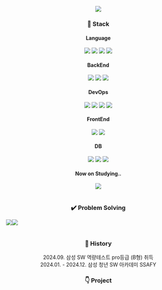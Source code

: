 <div align="center">
  <img src="https://capsule-render.vercel.app/api?type=Venom&color=auto&height=200&section=header&text=&fontSize=60&theme=tokyonight"/><br>

  <h3>🌈 Stack</h3>
  <h4> Language </h4>
  <img src="https://img.shields.io/badge/Python-3776AB?style=square&logo=python&logoColor=white">
  <img src="https://img.shields.io/badge/java-blue?style=square&logo=openjdk&logoColor=white">
  <img src="https://img.shields.io/badge/Go-00ADD8?style=square&logo=go&logoColor=white">
  <img src="https://img.shields.io/badge/TypeScript-3178C6?style=square&logo=typescript&logoColor=white">
  <br>

  <h4> BackEnd </h4>
  <img src="https://img.shields.io/badge/SpringBoot-6DB33F?style=square&logo=springboot&logoColor=white">
  <img src="https://img.shields.io/badge/Django-092E20?style=square&logo=django&logoColor=white">
  <img src="https://img.shields.io/badge/FastApi-009688?style=square&logo=fastapi&logoColor=white">
  
  <br>

  <h4> DevOps </h4>
  <img src="https://img.shields.io/badge/Docker-2496ED?style=square&logo=docker&logoColor=white">
  <img src="https://img.shields.io/badge/Jenkins-D24939?style=square&logo=jenkins&logoColor=white">
  <img src="https://img.shields.io/badge/Prometheus-E6522C?style=square&logo=prometheus&logoColor=white">
  <img src="https://img.shields.io/badge/Grafana-F46800?style=square&logo=grafana&logoColor=white">
  
  <br>
  
  <h4> FrontEnd </h4>
  <img src="https://img.shields.io/badge/Vue.js-4FC08D?style=square&logo=vue.js&logoColor=white">
  <img src="https://img.shields.io/badge/Next.js-000000?style=square&logo=next.js&logoColor=white">
  <br>

  <h4> DB </h4>
  <img src="https://img.shields.io/badge/Redis-FF4438?style=square&logo=redis&logoColor=white">
  <img src="https://img.shields.io/badge/Maria%20DB-003545?style=square&logo=mariadb&logoColor=white">
  <img src="https://img.shields.io/badge/MySQL-4479A1?style=square&logo=mysql&logoColor=white">
  <br>
  

  <h4>Now on Studying.. </h4>
  <img src="https://img.shields.io/badge/DB-231F20?style=square&logo=&logoColor=white">
  <br>

  <br>
  <h3>✔️ Problem Solving</h3>
  <div style="display: flex;">
    <a href="https://solved.ac/profile/pdh9523">
      <img src="http://mazassumnida.wtf/api/v2/generate_badge?boj=pdh9523">
    </a>
    <a href="https://solved.ac/profile/pdh9523">
      <img src="http://mazandi.herokuapp.com/api?handle=pdh9523&theme=warm"/>
    </a>
  </div>
  <br>

  <h3>📜 History</h3>
    <div>2024.09. 삼성 SW 역량테스트 pro등급 (B형) 취득</div>
    <div>2024.01. - 2024.12. 삼성 청년 SW 아카데미 SSAFY</div>
    
  <h3>👇 Project</h3>

<!-- https://simpleicons.org/ -->
